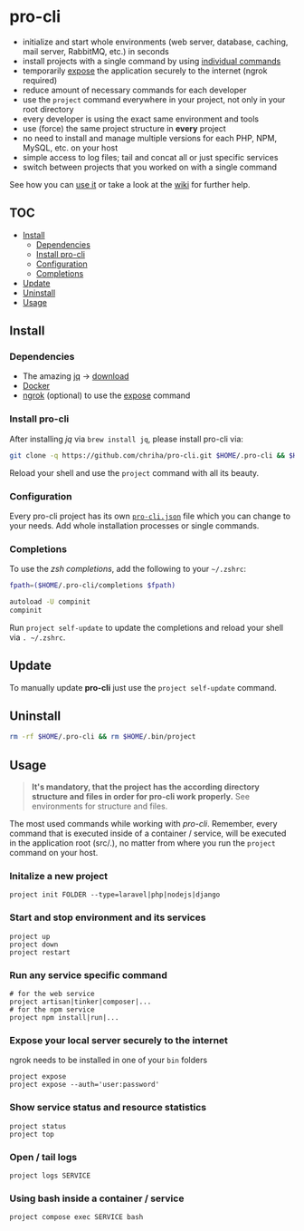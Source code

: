 # pro-cli
- initialize and start whole environments (web server, database, caching, mail server, RabbitMQ, etc.) in seconds
- install projects with a single command by using [individual commands](https://github.com/chriha/pro-cli/wiki/Using-the-install-command-and-scripts)
- temporarily [expose](#expose-your-local-server-securely-to-the-internet) the application securely to the internet (ngrok required)
- reduce amount of necessary commands for each developer
- use the `project` command everywhere in your project, not only in your root directory
- every developer is using the exact same environment and tools
- use (force) the same project structure in **every** project
- no need to install and manage multiple versions for each PHP, NPM, MySQL, etc. on your host
- simple access to log files; tail and concat all or just specific services
- switch between projects that you worked on with a single command

See how you can [use it](#usage) or take a look at the [wiki](https://github.com/chriha/pro-cli/wiki) for further help.


## TOC
- [Install](#install)
  - [Dependencies](#dependencies)
  - [Install pro-cli](#install-pro-cli)
  - [Configuration](#configuration)
  - [Completions](#completions)
- [Update](#update)
- [Uninstall](#uninstall)
- [Usage](#usage)


## Install
### Dependencies
- The amazing [jq](https://stedolan.github.io/jq/) -> [download](https://stedolan.github.io/jq/download/)
- [Docker](https://docs.docker.com/engine/installation/)
- [ngrok](https://ngrok.com/) (optional) to use the [expose](#expose-your-local-server-securely-to-the-internet) command


### Install pro-cli
After installing *jq* via `brew install jq`, please install pro-cli via:
```bash
git clone -q https://github.com/chriha/pro-cli.git $HOME/.pro-cli && $HOME/.pro-cli/setup.sh
```

Reload your shell and use the `project` command with all its beauty.


### Configuration
Every pro-cli project has its own [`pro-cli.json`](pro-cli.json) file which you can change to your needs. Add whole installation processes or single commands.


### Completions
To use the *zsh completions*, add the following to your `~/.zshrc`:
```bash
fpath=($HOME/.pro-cli/completions $fpath)

autoload -U compinit
compinit
```
Run `project self-update` to update the completions and reload your shell via `. ~/.zshrc`.


## Update
To manually update **pro-cli** just use the `project self-update` command.


## Uninstall
```bash
rm -rf $HOME/.pro-cli && rm $HOME/.bin/project
```


## Usage
> **It's mandatory, that the project has the according directory structure and files in order for pro-cli work properly.** See environments for structure and files.

The most used commands while working with *pro-cli*. Remember, every command that is executed inside of a container / service, will be executed in the application root (src/.), no matter from where you run the `project` command on your host.

### Initalize a new project
```shell
project init FOLDER --type=laravel|php|nodejs|django
```

### Start and stop environment and its services
```shell
project up
project down
project restart
```

### Run any service specific command
```shell
# for the web service
project artisan|tinker|composer|...
# for the npm service
project npm install|run|...
```

### Expose your local server securely to the internet
ngrok needs to be installed in one of your `bin` folders
```shell
project expose
project expose --auth='user:password'
```

### Show service status and resource statistics
```shell
project status
project top
```

### Open / tail logs
```shell
project logs SERVICE
```

### Using bash inside a container / service
```shell
project compose exec SERVICE bash
```
